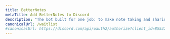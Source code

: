 ```yaml
---
title: BetterNotes
metaTitle: Add BetterNotes to Discord
description: "The bot built for one job: to make note taking and sharing even more powerful"
canonicalUrl: /waitlist
#canonicalUrl: https://discord.com/api/oauth2/authorize?client_id=855324401373544458&permissions=519232&scope=bot
---
```


<Redirect :to="$frontmatter.canonicalUrl" />
